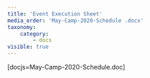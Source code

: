 ```yaml
---
title: 'Event Execution Sheet'
media_order: 'May-Camp-2020-Schedule .docx'
taxonomy:
    category:
        - docs
visible: true
---
```


[docjs=May-Camp-2020-Schedule.doc]
